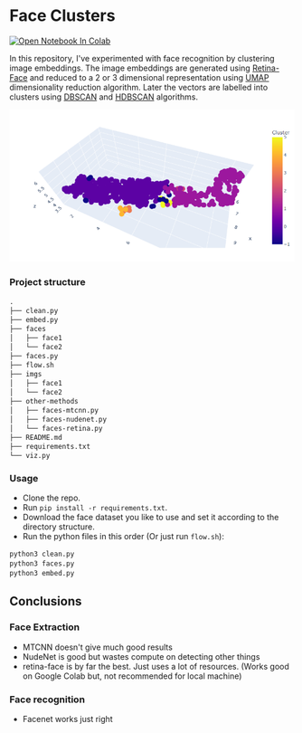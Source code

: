 # Face Clusters

<a href="https://colab.research.google.com/drive/1BoVgfhUg43Mm6rYp9DrV2Al09uu0ksm1?usp=sharing"><img src="https://colab.research.google.com/assets/colab-badge.svg" alt="Open Notebook In Colab"></a>

In this repository, I've experimented with face recognition by clustering image embeddings. The image embeddings are generated using [Retina-Face](https://github.com/serengil/retinaface) and reduced to a 2 or 3 dimensional representation using [UMAP](https://umap-learn.readthedocs.io/en/latest/) dimensionality reduction algorithm. Later the vectors are labelled into clusters using [DBSCAN](https://scikit-learn.org/stable/modules/generated/sklearn.cluster.DBSCAN.html) and [HDBSCAN](https://hdbscan.readthedocs.io/en/latest/) algorithms.

![Clustered image embeddings shown in different colors](static/image.png)


### Project structure

```
.
├── clean.py
├── embed.py
├── faces
│   ├── face1
│   └── face2
├── faces.py
├── flow.sh
├── imgs
│   ├── face1
│   └── face2
├── other-methods
│   ├── faces-mtcnn.py
│   ├── faces-nudenet.py
│   └── faces-retina.py
├── README.md
├── requirements.txt
└── viz.py
```

### Usage

- Clone the repo.
- Run `pip install -r requirements.txt`.
- Download the face dataset you like to use and set it according to the directory structure.
- Run the python files in this order (Or just run `flow.sh`):

```bash
python3 clean.py
python3 faces.py
python3 embed.py
```

## Conclusions

### Face Extraction

- MTCNN doesn't give much good results
- NudeNet is good but wastes compute on detecting other things
- retina-face is by far the best. Just uses a lot of resources. (Works good on Google Colab but, not recommended for local machine)

### Face recognition

- Facenet works just right
